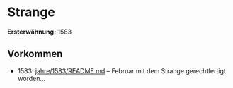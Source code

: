 # Strange

**Ersterwähnung:** 1583

## Vorkommen
- 1583: [jahre/1583/README.md](../jahre/1583/README.md) – Februar mit dem Strange gerechtfertigt
worden...
